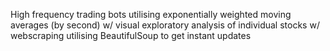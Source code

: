 High frequency trading bots utilising exponentially weighted moving averages (by second) 
w/ visual exploratory analysis of individual stocks
w/ webscraping utilising BeautifulSoup to get instant updates
